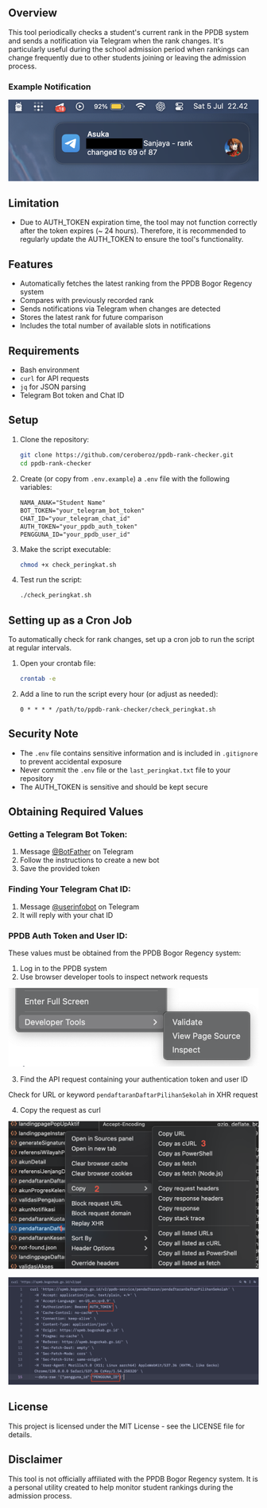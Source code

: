 ## Overview

This tool periodically checks a student's current rank in the PPDB system and sends a notification via Telegram when the rank changes. It's particularly useful during the school admission period when rankings can change frequently due to other students joining or leaving the admission process.

### Example Notification

![Telegram Bot Notification](img/telegram_bot_notification.png)

## Limitation

- Due to AUTH_TOKEN expiration time, the tool may not function correctly after the token expires (~ 24 hours). Therefore, it is recommended to regularly update the AUTH_TOKEN to ensure the tool's functionality.

## Features

- Automatically fetches the latest ranking from the PPDB Bogor Regency system
- Compares with previously recorded rank
- Sends notifications via Telegram when changes are detected
- Stores the latest rank for future comparison
- Includes the total number of available slots in notifications

## Requirements

- Bash environment
- `curl` for API requests
- `jq` for JSON parsing
- Telegram Bot token and Chat ID

## Setup

1. Clone the repository:
   ```bash
   git clone https://github.com/ceroberoz/ppdb-rank-checker.git
   cd ppdb-rank-checker
   ```

2. Create (or copy from `.env.example`) a `.env` file with the following variables:
   ```
   NAMA_ANAK="Student Name"
   BOT_TOKEN="your_telegram_bot_token"
   CHAT_ID="your_telegram_chat_id"
   AUTH_TOKEN="your_ppdb_auth_token"
   PENGGUNA_ID="your_ppdb_user_id"
   ```

3. Make the script executable:
   ```bash
   chmod +x check_peringkat.sh
   ```

4. Test run the script:
   ```bash
   ./check_peringkat.sh
   ```

## Setting up as a Cron Job

To automatically check for rank changes, set up a cron job to run the script at regular intervals.

1. Open your crontab file:
   ```bash
   crontab -e
   ```

2. Add a line to run the script every hour (or adjust as needed):
   ```
   0 * * * * /path/to/ppdb-rank-checker/check_peringkat.sh
   ```

## Security Note

- The `.env` file contains sensitive information and is included in `.gitignore` to prevent accidental exposure
- Never commit the `.env` file or the `last_peringkat.txt` file to your repository
- The AUTH_TOKEN is sensitive and should be kept secure

## Obtaining Required Values

### Getting a Telegram Bot Token:
1. Message [@BotFather](https://t.me/botfather) on Telegram
2. Follow the instructions to create a new bot
3. Save the provided token

### Finding Your Telegram Chat ID:
1. Message [@userinfobot](https://t.me/userinfobot) on Telegram
2. It will reply with your chat ID

### PPDB Auth Token and User ID:
These values must be obtained from the PPDB Bogor Regency system:
1. Log in to the PPDB system
2. Use browser developer tools to inspect network requests

![Developer tool](img/developer_tool.png)

3. Find the API request containing your authentication token and user ID

Check for URL or keyword `pendaftaranDaftarPilihanSekolah` in XHR request

4. Copy the request as curl

![Inspect Network Requests](img/inspect_element_login.png)

![Generated CURL](img/generated_curl.png)

## License

This project is licensed under the MIT License - see the LICENSE file for details.

## Disclaimer

This tool is not officially affiliated with the PPDB Bogor Regency system. It is a personal utility created to help monitor student rankings during the admission process.
